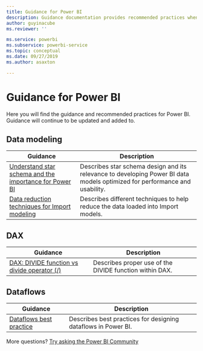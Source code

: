 ```yaml
---
title: Guidance for Power BI
description: Guidance documentation provides recommended practices when using Power BI. 
author: guyinacube
ms.reviewer: ''

ms.service: powerbi
ms.subservice: powerbi-service
ms.topic: conceptual
ms.date: 09/27/2019
ms.author: asaxton

---
```

# Guidance for Power BI

Here you will find the guidance and recommended practices for Power BI. Guidance will continue to be updated and added to.

## Data modeling

| Guidance | Description |
| --- | --- |
| [Understand star schema and the importance for Power BI](star-schema.md) | Describes star schema design and its relevance to developing Power BI data models optimized for performance and usability. |
| [Data reduction techniques for Import modeling](import-modeling-data-reduction.md) | Describes different techniques to help reduce the data loaded into Import models. |

## DAX

| Guidance | Description |
| --- | --- |
| [DAX: DIVIDE function vs divide operator (/)](dax-divide-function-operator.md) | Describes proper use of the DIVIDE function within DAX. |

## Dataflows

| Guidance | Description |
| --- | --- |
| [Dataflows best practice](../transform-model/service-dataflows-best-practices.md) | Describes best practices for designing dataflows in Power BI. |

More questions? [Try asking the Power BI Community](https://community.powerbi.com/)
